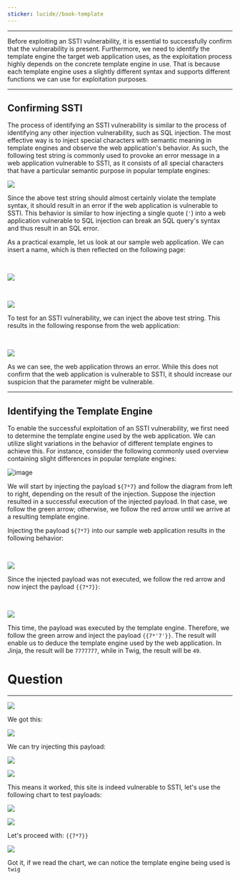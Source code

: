```yaml
---
sticker: lucide//book-template
---
```

---

Before exploiting an SSTI vulnerability, it is essential to successfully confirm that the vulnerability is present. Furthermore, we need to identify the template engine the target web application uses, as the exploitation process highly depends on the concrete template engine in use. That is because each template engine uses a slightly different syntax and supports different functions we can use for exploitation purposes.

---

## Confirming SSTI

The process of identifying an SSTI vulnerability is similar to the process of identifying any other injection vulnerability, such as SQL injection. The most effective way is to inject special characters with semantic meaning in template engines and observe the web application's behavior. As such, the following test string is commonly used to provoke an error message in a web application vulnerable to SSTI, as it consists of all special characters that have a particular semantic purpose in popular template engines:

![](gitbook/cybersecurity/images/Pasted%252520image%25252020250212130159.png)


Since the above test string should almost certainly violate the template syntax, it should result in an error if the web application is vulnerable to SSTI. This behavior is similar to how injecting a single quote (`'`) into a web application vulnerable to SQL injection can break an SQL query's syntax and thus result in an SQL error.

As a practical example, let us look at our sample web application. We can insert a name, which is then reflected on the following page:

   

![](https://academy.hackthebox.com/storage/modules/145/ssti/ssti_identification_1.png)

   

![](https://academy.hackthebox.com/storage/modules/145/ssti/ssti_identification_2.png)

To test for an SSTI vulnerability, we can inject the above test string. This results in the following response from the web application:

   

![](https://academy.hackthebox.com/storage/modules/145/ssti/ssti_identification_3.png)

As we can see, the web application throws an error. While this does not confirm that the web application is vulnerable to SSTI, it should increase our suspicion that the parameter might be vulnerable.

---

## Identifying the Template Engine

To enable the successful exploitation of an SSTI vulnerability, we first need to determine the template engine used by the web application. We can utilize slight variations in the behavior of different template engines to achieve this. For instance, consider the following commonly used overview containing slight differences in popular template engines:

![image](https://academy.hackthebox.com/storage/modules/145/ssti/diagram.png)

We will start by injecting the payload `${7*7}` and follow the diagram from left to right, depending on the result of the injection. Suppose the injection resulted in a successful execution of the injected payload. In that case, we follow the green arrow; otherwise, we follow the red arrow until we arrive at a resulting template engine.

Injecting the payload `${7*7}` into our sample web application results in the following behavior:

   

![](https://academy.hackthebox.com/storage/modules/145/ssti/ssti_identification_4.png)

Since the injected payload was not executed, we follow the red arrow and now inject the payload `{{7*7}}`:

   

![](https://academy.hackthebox.com/storage/modules/145/ssti/ssti_identification_5.png)

This time, the payload was executed by the template engine. Therefore, we follow the green arrow and inject the payload `{{7*'7'}}`. The result will enable us to deduce the template engine used by the web application. In Jinja, the result will be `7777777`, while in Twig, the result will be `49`.

# Question
----

![](gitbook/cybersecurity/images/Pasted%252520image%25252020250212130935.png)

We got this:

![](gitbook/cybersecurity/images/Pasted%252520image%25252020250212130951.png)

We can try injecting this payload:

![](gitbook/cybersecurity/images/Pasted%252520image%25252020250212131049.png)

![](gitbook/cybersecurity/images/Pasted%252520image%25252020250212131107.png)

This means it worked, this site is indeed vulnerable to SSTI, let's use the following chart to test payloads:

![](gitbook/cybersecurity/images/Pasted%252520image%25252020250212131145.png)

![](gitbook/cybersecurity/images/Pasted%252520image%25252020250212131203.png)

Let's proceed with: `{{7*7}}`

![](gitbook/cybersecurity/images/Pasted%252520image%25252020250212131228.png)

Got it, if we read the chart, we can notice the template engine being used is `twig`